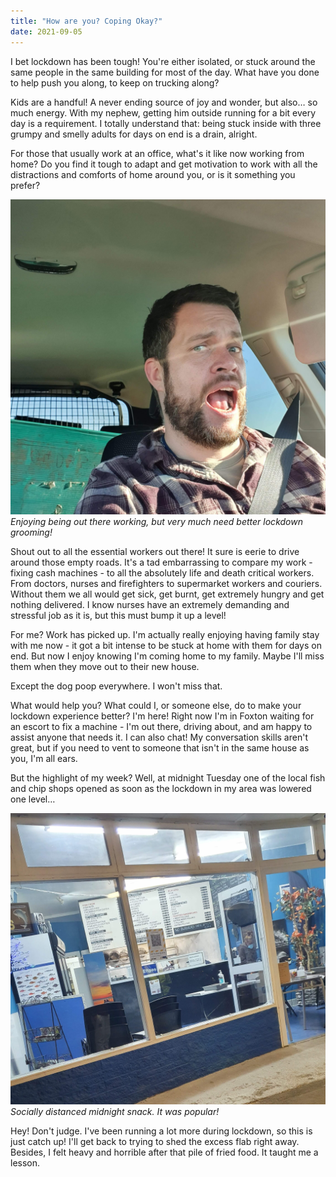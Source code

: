 ```yaml
---
title: "How are you? Coping Okay?"
date: 2021-09-05
---
```


I bet lockdown has been tough! You're either isolated, or stuck around the same people in the same building for most of the day. What have you done to help push you along, to keep on trucking along?

Kids are a handful! A never ending source of joy and wonder, but also… so much energy. With my nephew, getting him outside running for a bit every day is a requirement. I totally understand that: being stuck inside with three grumpy and smelly adults for days on end is a drain, alright.

For those that usually work at an office, what's it like now working from home? Do you find it tough to adapt and get motivation to work with all the distractions and comforts of home around you, or is it something you prefer?

![slicegone.](../../assets/images/blog/haircut.jpg)
_Enjoying being out there working, but very much need better lockdown grooming!_

Shout out to all the essential workers out there! It sure is eerie to drive around those empty roads. It's a tad embarrassing to compare my work - fixing cash machines - to all the absolutely life and death critical workers. From doctors, nurses and firefighters to supermarket workers and couriers. Without them we all would get sick, get burnt, get extremely hungry and get nothing delivered. I know nurses have an extremely demanding and stressful job as it is, but this must bump it up a level!

For me? Work has picked up. I'm actually really enjoying having family stay with me now - it got a bit intense to be stuck at home with them for days on end. But now I enjoy knowing I'm coming home to my family. Maybe I'll miss them when they move out to their new house.

Except the dog poop everywhere. I won't miss that.

What would help you? What could I, or someone else, do to make your lockdown experience better? I'm here! Right now I'm in Foxton waiting for an escort to fix a machine - I'm out there, driving about, and am happy to assist anyone that needs it. I can also chat! My conversation skills aren't great, but if you need to vent to someone that isn't in the same house as you, I'm all ears.

But the highlight of my week? Well, at midnight Tuesday one of the local fish and chip shops opened as soon as the lockdown in my area was lowered one level…

![slicegone.](../../assets/images/blog/midnightsnack.jpg)
_Socially distanced midnight snack. It was popular!_

Hey! Don't judge. I've been running a lot more during lockdown, so this is just catch up! I'll get back to trying to shed the excess flab right away. Besides, I felt heavy and horrible after that pile of fried food. It taught me a lesson.
